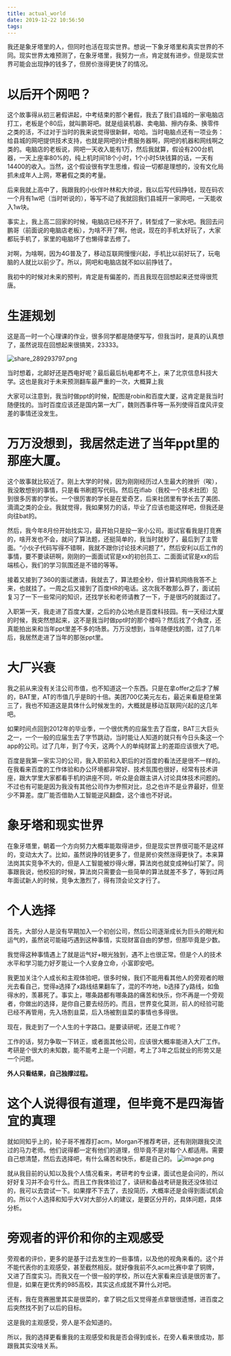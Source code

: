 ```yaml
---
title: actual_world
date: 2019-12-22 10:56:50
tags:
---
```

我还是象牙塔里的人，但同时也活在现实世界。想说一下象牙塔里和真实世界的不同。现实世界太难预测了，在象牙塔里，我努力一点，肯定就有进步。但是现实世界可能会出现挣的钱多了，但房价涨得更快了的情况。
<!-- more -->

# 以后开个网吧？
这个故事得从初三暑假讲起，中考结束的那个暑假，我去了我们县城的一家电脑店打工，老板是个80后，就叫鹏哥吧。就是组装机器、卖电脑、擦内存条、换零件之类的活，不过对于当时的我来说觉得很新鲜，哈哈。当时电脑点还有一项业务：给县城的网吧提供技术支持，也就是网吧的计费服务器啊，网吧的机器和网线啊之类的。电脑店的老板说，网吧一天收入能有1万，然后我就算，假设有200台机器，一天上座率80%的，纯上机时间18个小时，1个小时5块钱算的话，一天有14400的收入。当然，这个假设很有学生思维，假设一切都是理想的，没有文化局抓未成年人上网，寒暑假之类的考量。

后来我就上高中了，我跟我的小伙伴叶林和大帅说，我以后写代码挣钱，现在码农一个月有1w吧（当时听说的），等写不动了我就回我们县城开一家网吧，一天能收入1w块。

事实上，我上高二回家的时候，电脑店已经不开了，转型成了一家水吧。我回去问鹏哥（前面说的电脑店老板），为啥不开了啊，他说，现在的手机太好玩了，大家都玩手机了，家里的电脑坏了也懒得拿去修了。

对啊，为啥啊，因为4G普及了，移动互联网慢慢兴起，手机比以前好玩了，玩电脑的人就比以前少了。所以，网吧和电脑店就不如以前挣钱了。

我初中的时候对未来的预判，肯定是有偏差的，而且我现在回想起来还觉得很荒唐。

# 生涯规划

这是高一时一个心理课的作业，很多同学都是随便写写，但我当时，是真的认真想了，虽然说现在回想起来很搞笑，23333。

![share_289293797.png](https://upload-images.jianshu.io/upload_images/7123916-469811e974db9136.png?imageMogr2/auto-orient/strip%7CimageView2/2/w/1240)


当时想着，北邮好还是西电好呢？最后最后杭电都考不上，来了北京信息科技大学。这也是我对于未来预测翻车最严重的一次，大概算上我

大家可以注意到，我当时做ppt的时候，配图是robin和百度大厦，这肯定是我当时随便找的。当时百度应该还是国内第一大厂，魏则西事件等一系列使得百度风评变差的事情还没发生。

# 万万没想到，我居然走进了当年ppt里的那座大厦。
这个故事就比较近了。刚上大学的时候，因为刚刚经历过人生最大的挫折（唉），我没敢想别的事情，只是看书刷题写代码。然后在iflab（我校一个技术社团）见到很多厉害的学长。一个很厉害的学长是在爱奇艺，后来社团里有学长去了美团、滴滴之类的企业。我就觉得，我如果努力的话，毕业了应该也能这样吧，但我还是向往bat的。

然后，我今年8月份开始找实习，最开始只是投一家小公司。面试官看我是打竞赛的，啥开发也不会，就问了算法题，还挺简单的，我当时就秒了，最后到了主管面。“小伙子代码写得不错啊，我就不跟你讨论技术问题了”，然后安利以后工作的事情，要不要读研啊，刚刚的一面面试官是xx的初创员工、二面面试官是xx的后端核心，我们的学习氛围还是不错的等等。

接着又接到了360的面试邀请，我就去了，算法题全秒，但计算机网络我答不上来，也就挂了。一周之后又接到了百度HR的电话。这次我不敢那么莽了，面试前复习了一下一些常问的知识，还找学长和老师请教了一下，于是很巧的就面过了。

入职第一天，我走进了百度大厦，之后的办公地点是百度科技园。有一天经过大厦的时候，我突然想起来，这不是我当时做ppt时的那个楼吗？然后找了个角度，还真能拍出来和当年ppt里差不多的场景。万万没想到，当年随便找的图，过了几年后，我居然走进了当年的那张ppt里。
# 大厂兴衰
我之前从来没有关注公司市值，也不知道这一个东西。只是在拿offer之后才了解的，BAT里，AT的市值几乎是B的十倍。美团700亿美元左右，最近来看是稳坐第三了，我也不知道这是具体什么时候发生的，大概就是移动互联网兴起的这几年吧。

如果时间点回到2012年的毕业季，一个很优秀的应届生去了百度，BAT三大巨头之一，一个一般的应届生去了字节跳动，当时能让人知道的就只有今日头条这一个app的公司。过了几年，到了今天，这两个人的单纯财富上的差距应该很大了吧。

百度是我第一家实习的公司，我入职前和入职后的对百度的看法还是很不一样的。在我看来百度的工作体验和办公环境都非常好、技术氛围也很好，经常有技术讲座，跟大学里大家都看手机的讲座不同，听众是会跟主讲人讨论具体技术问题的。不过也有可能是因为我没有其他公司作为参照对比，总之也许不是业界最好，但至少不算差。度厂能否借助人工智能逆风翻盘，这个谁也不好说。

# 象牙塔和现实世界
在象牙塔里，朝着一个方向努力大概率能取得进步，但是现实世界很可能不是这样的，变动太大了。比如，虽然说挣的钱更多了，但是房价突然涨得更快了。本来算法岗其实竞争不大的，但是人工智能被炒得火爆，算法岗也就变成神仙打架了。同事跟我说，他校招的时候，算法岗只需要会一些简单的算法就差不多了，等到过两年面试新人的时候，竞争太激烈了，得有顶会论文才行了。

# 个人选择
首先，大部分人是没有早期加入一个初创公司，然后公司逐渐成长为巨头的眼光和运气的，虽然说可能碰巧遇到这种事情，实现财富自由的梦想，但那毕竟是少数。

我觉得这种事情遇上了就是运气好+眼光独到，遇不上也很正常。但是个人的技术水平和学习能力好歹能让一个人安身立命，小富即安吧。

我更加关注个人成长和主观体验吧，很多时候，我们不能用看其他人的旁观者的眼光去看自己，觉得a选择了x路线结果翻车了，混的不咋地，b选择了y路线，如鱼得水的，羡慕死了。事实上，哪条路都有哪条路的痛苦和快乐，你不再是一个旁观者，你做出的选择，是你自己要去经历的。而且，世界变化莫测，前人的经验可能已经不再管用，先入场割韭菜，后入场被割韭菜的事情也多得很。

现在，我走到了一个人生的十字路口。是要读研呢，还是工作呢？

工作的话，努力争取一下转正，或者面其他公司，应该很大概率能进入大厂工作。考研是个很大的未知数，能不能考上是一个问题，考上了3年之后就业的形势又是一个问题。


**外人只看结果，自己独撑过程。**
# 这个人说得很有道理，但毕竟不是四海皆宜的真理
就如同知乎上的，轮子哥不推荐打acm，Morgan不推荐考研，还有刚刚跟我交流过的马力老师。他们说得都一定有他们的道理，但毕竟不是对每个人都适用。需要自己想清楚，然后去选择吧，有什么痛苦和快乐，都是自己的。
![image.png](https://upload-images.jianshu.io/upload_images/7123916-9c94b3494077679a.png?imageMogr2/auto-orient/strip%7CimageView2/2/w/1240)

就从我目前的认知以及我个人情况看来，考研考的专业课，面试也是会问的，所以好好复习并不会亏什么。而且工作我体验过了，读研和备战考研是我还没体验过的，我可以去尝试一下。如果撑不下去了，去投简历，大概率还是会得到面试机会的。所以个人选择和知乎大V对大部分人的建议，是要区分开的，具体问题，具体分析。

# 旁观者的评价和你的主观感受
旁观者的评价，更多的是基于过去发生的一些事情，以及他的视角来看的。这个并不能代表你的主观感受，甚至截然相反。就好像我前不久acm比赛中拿了铜牌，又进了百度实习。而我又在一个很一般的学校，所以在大家看来应该是很厉害了。但是，如果在更优秀的985高校，其实这点成就不算什么对吧。

还有，我在竞赛圈里其实是很菜的，拿了铜之后又觉得差点拿银很遗憾，进百度之后突然找不到了以后的目标。

这是我的主观感受，旁人是不会知道的。

所以，我的选择更看重我的主观感受和我是否会得到成长，在旁人看来很成功，那跟我其实没啥关系。